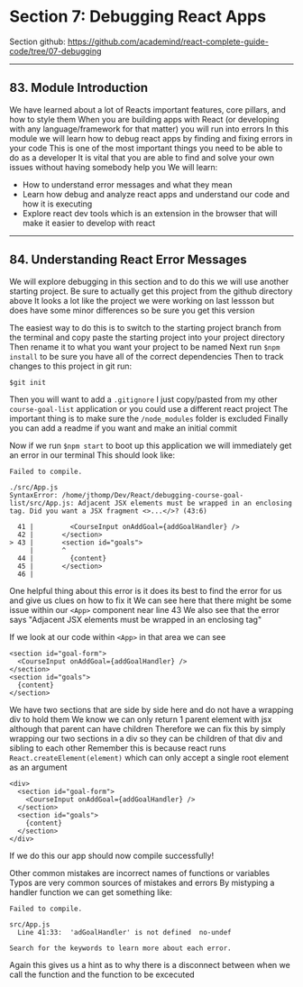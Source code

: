 # Section 7: Debugging React Apps
Section github: https://github.com/academind/react-complete-guide-code/tree/07-debugging
___
## 83. Module Introduction
We have learned about a lot of Reacts important features, core pillars, and how to style them
When you are building apps with React (or developing with any language/framework for that matter) you will run into errors
In this module we will learn how to debug react apps by finding and fixing errors in your code
This is one of the most important things you need to be able to do as a developer
It is vital that you are able to find and solve your own issues without having somebody help you
We will learn:
- How to understand error messages and what they mean
- Learn how debug and analyze react apps and understand our code and how it is executing
- Explore react dev tools which is an extension in the browser that will make it easier to develop with react




___
## 84. Understanding React Error Messages
We will explore debugging in this section and to do  this we will use another starting project.
Be sure to actually get this project from the github directory above 
It looks a lot like the project we were working on last lessson but does have some minor differences so be sure you get this version

The easiest way to do this is to switch to the starting project branch from the terminal and copy paste the starting project into your project directory
Then rename it to what you want your project to be named
Next run `$npm install` to be sure you have all of the correct dependencies
Then to track changes to this project in git
run:
```
$git init
```
Then you will want to add a `.gitignore` I just copy/pasted from my other `course-goal-list` application or you could use a different react project
The important thing is to make sure the `/node_modules` folder is excluded
Finally you can add a readme if you want and make an initial commit

Now if we run `$npm start` to boot up this application we will immediately get an error in our terminal
This should look like:
```
Failed to compile.

./src/App.js
SyntaxError: /home/jthomp/Dev/React/debugging-course-goal-list/src/App.js: Adjacent JSX elements must be wrapped in an enclosing tag. Did you want a JSX fragment <>...</>? (43:6)

  41 |         <CourseInput onAddGoal={addGoalHandler} />
  42 |       </section>
> 43 |       <section id="goals">
     |       ^
  44 |         {content}
  45 |       </section>
  46 |
```

One helpful thing about this error is it does its best to find the error for us and give us clues on how to fix it
We can see here that there might be some issue within our `<App>` component near line 43
We also see that the error says
"Adjacent JSX elements must be wrapped in an enclosing tag"

If we look at our code within `<App>` in that area we can see
```
<section id="goal-form">
  <CourseInput onAddGoal={addGoalHandler} />
</section>
<section id="goals">
  {content}
</section>
```
We have two sections that are side by side here and do not have a wrapping div to hold them
We know we can only return 1 parent element with jsx although that parent can have children
Therefore we can fix this by simply wrapping our two sections in a div so they can be children of that div and sibling to each other
Remember this is because react runs `React.createElement(element)` which can only accept a single root element as an argument
```
<div>
  <section id="goal-form">
    <CourseInput onAddGoal={addGoalHandler} />
  </section>
  <section id="goals">
    {content}
  </section>
</div>
```
If we do this our app should now compile successfully!

Other common mistakes are incorrect names of functions or variables
Typos are very common sources of mistakes and errors
By mistyping a handler function we can get something like:
```
Failed to compile.

src/App.js
  Line 41:33:  'adGoalHandler' is not defined  no-undef

Search for the keywords to learn more about each error.
```
Again this gives us a hint as to why there is a disconnect between when we call the function and the function to be excecuted

